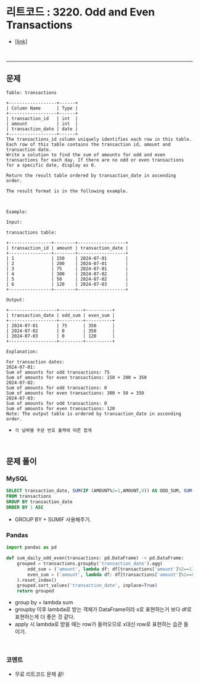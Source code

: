 리트코드 : 3220. Odd and Even Transactions
===

* [[link]](https://leetcode.com/problems/odd-and-even-transactions/description/)
<br>

---

## 문제
```text
Table: transactions

+------------------+------+
| Column Name      | Type | 
+------------------+------+
| transaction_id   | int  |
| amount           | int  |
| transaction_date | date |
+------------------+------+
The transactions_id column uniquely identifies each row in this table.
Each row of this table contains the transaction id, amount and transaction date.
Write a solution to find the sum of amounts for odd and even transactions for each day. If there are no odd or even transactions for a specific date, display as 0.

Return the result table ordered by transaction_date in ascending order.

The result format is in the following example.

 

Example:

Input:

transactions table:

+----------------+--------+------------------+
| transaction_id | amount | transaction_date |
+----------------+--------+------------------+
| 1              | 150    | 2024-07-01       |
| 2              | 200    | 2024-07-01       |
| 3              | 75     | 2024-07-01       |
| 4              | 300    | 2024-07-02       |
| 5              | 50     | 2024-07-02       |
| 6              | 120    | 2024-07-03       |
+----------------+--------+------------------+
  
Output:

+------------------+---------+----------+
| transaction_date | odd_sum | even_sum |
+------------------+---------+----------+
| 2024-07-01       | 75      | 350      |
| 2024-07-02       | 0       | 350      |
| 2024-07-03       | 0       | 120      |
+------------------+---------+----------+
  
Explanation:

For transaction dates:
2024-07-01:
Sum of amounts for odd transactions: 75
Sum of amounts for even transactions: 150 + 200 = 350
2024-07-02:
Sum of amounts for odd transactions: 0
Sum of amounts for even transactions: 300 + 50 = 350
2024-07-03:
Sum of amounts for odd transactions: 0
Sum of amounts for even transactions: 120
Note: The output table is ordered by transaction_date in ascending order.
```

* `각 날짜별 주문 번호 홀짝에 따른 합계`

<br>

## 문제 풀이

### **MySQL**
```SQL
SELECT transaction_date, SUM(IF (AMOUNT%2=1,AMOUNT,0)) AS ODD_SUM, SUM(IF (AMOUNT%2=0,AMOUNT,0)) AS EVEN_SUM
FROM transactions
GROUP BY transaction_date
ORDER BY 1 ASC
```

* GROUP BY + SUMIF 사용해주기.
  
### **Pandas**
```python
import pandas as pd

def sum_daily_odd_even(transactions: pd.DataFrame) -> pd.DataFrame:
    grouped = transactions.groupby('transaction_date').agg(
        odd_sum = ('amount', lambda df: df[transactions['amount']%2==1].sum()),
        even_sum = ('amount', lambda df: df[transactions['amount']%2==0].sum())
    ).reset_index()
    grouped.sort_values('transaction_date', inplace=True)
    return grouped
```

* group by + lambda sum
* groupby 이후 lambda로 받는 객체가 DataFrame이라 x로 표현하는거 보다 df로 표현하는게 더 좋은 것 같다.
* apply 시 lambda로 받을 때는 row가 들어오므로 x대신 row로 표현하는 습관 들이기.
  
<br>

### **코멘트**
* 무료 리트코드 문제 끝!
